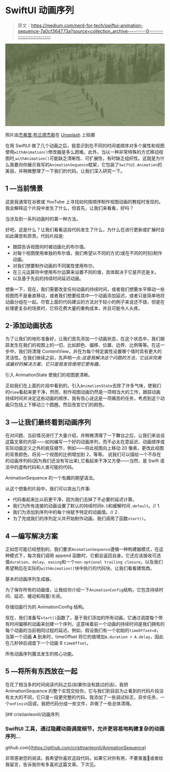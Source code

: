 # SwiftUI 动画序列

> 原文：<https://medium.com/nerd-for-tech/swiftui-animation-sequence-7a0cf364773a?source=collection_archive---------0----------------------->

![](img/e08833669f2fa7469c0be0bf3bab5d85.png)

照片由[杰弗里·布兰德杰斯](https://unsplash.com/@jeffreyfotografie?utm_source=unsplash&utm_medium=referral&utm_content=creditCopyText)在 [Unsplash](https://unsplash.com/s/photos/sequence?utm_source=unsplash&utm_medium=referral&utm_content=creditCopyText) 上拍摄

在用 SwiftUI 做了几个动画之后，我意识到在不同的时间或顺序对多个属性和视图使用`withAnimation()`修改器是多么困难。此外，当以一种非常特殊的方式移动视图时,`withAnimation()`可能缺乏清晰性、可扩展性，有时缺乏组织性。这就是为什么我要向你展示我写的`AnimationSequence`框架，它包装了`SwiftUI.Animation`的美丽，并稍微整理了一下我们的代码。让我们深入研究一下。

## 1 —当前情景

这是我通常在谷歌或 YouTube 上寻找如何按顺序制作视图动画的教程时发现的。我会解释这个片段中发生了什么，但首先，让我们来看看，好吗？

当涉及到一系列动画时的第一种方法。

好吧，这是什么？让我们看看这段代码发生了什么，为什么在进行更新或扩展时会如此痛苦和昂贵。代码片段是:

*   跟踪告诉视图何时被动画化的布尔值。
*   对每个视图使用单独的布尔值，我们希望以不同的方式(或在不同的时刻)制作动画。
*   对我们想要制作动画的不同属性使用布尔。
*   在三元运算符中使用布尔运算来设置不同的值，具体取决于它是开还是关。
*   以及基于先前的持续时间延迟动画。

想象一下，现在，我们需要改变任何动画的持续时间，或者我们想要水平移动一些视图而不是垂直移动，或者我们想要给其中一个动画添加延迟，或者只是简单地将动画分组在一起。尽管上面的代码建议的方法对于较小的例子来说还不错，但是在处理更复杂的场景时，它将花费大量的重构成本，并且可能令人头疼。

## 2-添加动画状态

为了让我们的地形准备好，让我们首先添加一个动画状态，在这个状态中，我们跟踪发生在我们的视图上的一切，比如颜色、偏移、位置、边界、比例等等。在这一步中，我们将清理 ContentView，并在为每个特定属性设置哪个值时具有更大的灵活性。在我们继续之前，先声明一点:*这是我解决这个问题的方法，它远非完美或最好的解决方案，它只是我发现使用它更有趣。*

引入 AnimationState 使我们的视图更清晰。

正如我们在上面的片段中看到的，引入`AnimationState`去除了许多气味，使我们的`View`看起来更干净，然而，制作视图动画仍然是一项相当大的工作，跟踪动画持续时间并决定这些动画的顺序，我有信心说这是一项痛苦的任务，考虑到这个动画只包括上下移动三个圆圈，然后改变它们的颜色。

## 3 —让我们最终看到动画序列

在对问题、当前情况进行了大量介绍，并稍微清理了一下舞台之后，让我们来谈谈这篇文章的内容——如何编写一个好的动画序列，而不必太在意延迟、动画顺序或实际动画定义之外的疯狂细节，例如——将此视图向上移动 20 像素，更改此视图的背景颜色，将另一个视图的比例增加到 2，等等。
说我们可以描绘一个不存在的动画序列码(因为我们还没有写出来),它看起来干净又方便——当然，是 Swift 语法中的虚构代码和人类可能的代码。

AnimationSequence 的一个有趣的期望语法。

从这个想象的片段中，我们可以突出几件事:

*   代码看起来比以前更干净，因为我们去掉了不必要的延迟计算。
*   我们为所有连接的动画设置了默认的持续时间`0.5`和缓解时间`.default`。// 1.
*   我们为添加到序列中的每个块赋予特定的动画值。// 2.
*   为了完成我们的序列定义并开始制作动画，我们调用了函数`start()`。

## 4 —编写解决方案

正如您可能已经想到的，我们要求`AnimationSequence`遵循一种构建器模式，在这种模式下，每次我们调用 append 函数时，它都会返回自身。它还应该接收可选值`duration`、`delay`、`easing`和一个`non-optional trailing closure`，以及我们希望稍后在实际的`withAnimation()`块中执行的代码块。让我们看看建筑商。

基本的动画序列生成器。

为了保存所有的动画值，让我给你介绍一下`AnimationConfig`结构，它包含持续时间、延迟、缓动和阻塞/关闭。

存储动画行为的 AnimationConfig 结构。

现在，我们准备写`start()`函数了。基于我们添加的所有动画，它通过调度每个带有时间偏移的动画来创建一个序列，这意味着前一个动画的持续时间是我们拥有的每个动画的当前相同过程的延迟。例如，假设我们有一个初始的`timeOffset=0`，当第一个动画 **A** 到来时，timeOffset 将它的值增加`A.duration + A.delay`，因此在几秒钟后调度下一个动画 B `timeOffset`。

所有动画序列魔法发生的核心功能。

## 5 —将所有东西放在一起

在花了相当多的时间阅读代码之后(如果你没有跳过的话)，我把 AnimationSequence 的整个实现交给你，它与我们到目前为止看到的代码片段没有太大的不同，它只是一段更完整的代码，我添加了一些调试标志，异步任务，一个`onFinish`回调，我把代码分成一些文件，并做了一些总体清理。

[](https://github.com/cristhianleonli/AnimationSequence) [## cristianleonli/动画序列

### SwiftUI 工具，通过隐藏动画调度细节，允许更容易地构建复杂的动画序列…

github.com](https://github.com/cristhianleonli/AnimationSequence) 

非常感谢您的阅读。我希望你喜欢这段代码，如果它对你有用，不要害羞👏或者给我留言，告诉我你有多喜欢这篇文章。下次见。